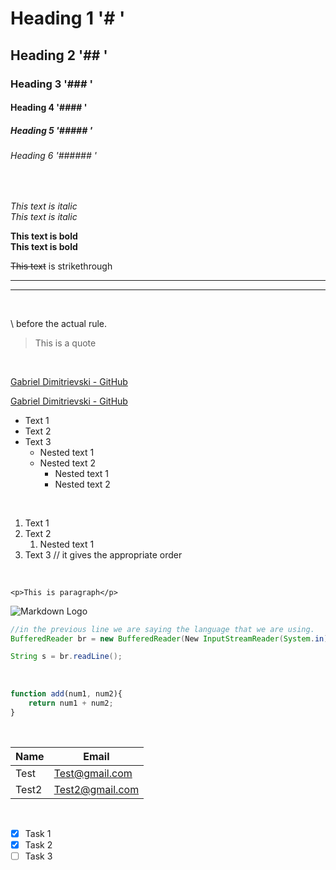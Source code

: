 # Heading 1  '# '
## Heading 2 '## '
### Heading 3 '### '
#### Heading 4 '#### '
##### Heading 5 '##### '
###### Heading 6 '###### '
<br>

<!-- Italics -->
*This text is italic* <br> 
_This text is italic_
<br>

<!-- Strong -->
**This text is bold** <br> 
__This text is bold__
<br> 

<!-- Strikethrough -->
~~This text~~ is strikethrough
<br> 

<!-- Horizontal Role -->
---
___
<br> 

<!-- Escape char -->
\ before the actual rule.
<br> 


<!-- Blackquote -->
> This is a quote
<br>

<!-- Links -->
[Gabriel Dimitrievski - GitHub](https://github.com/gabrieldim)
<br>

<!-- Links cover text-->
[Gabriel Dimitrievski - GitHub](https://github.com/gabrieldim "Follow me :)")
<br>

<!-- Unordered List -->
* Text 1
* Text 2
* Text 3
    * Nested text 1
    * Nested text 2
        * Nested text 1
        * Nested text 2
<br>         

<!-- Ordered List -->
1. Text 1
2. Text 2
    1. Nested text 1
5. Text 3 // it gives the appropriate order
<br>  


<!-- InLine Code Block -->
`<p>This is paragraph</p>`
<br>  

<!-- Images -->
![Markdown Logo](https://markdown-here.com/img/icon256.png "Markdown Logo")
<br>  


<!-- Code Blocks -->
```java 
//in the previous line we are saying the language that we are using.
BufferedReader br = new BufferedReader(New InputStreamReader(System.in));

String s = br.readLine();

```
<br> 

```javascript
function add(num1, num2){
    return num1 + num2;
}

```
<br> 

<!-- Tables -->

| Name   | Email           |
| -----  | --------------- |
| Test   | Test@gmail.com  |
| Test2  | Test2@gmail.com |
<br> 

<!-- Task Lists -->

* [x] Task 1
* [x] Task 2
* [ ] Task 3

